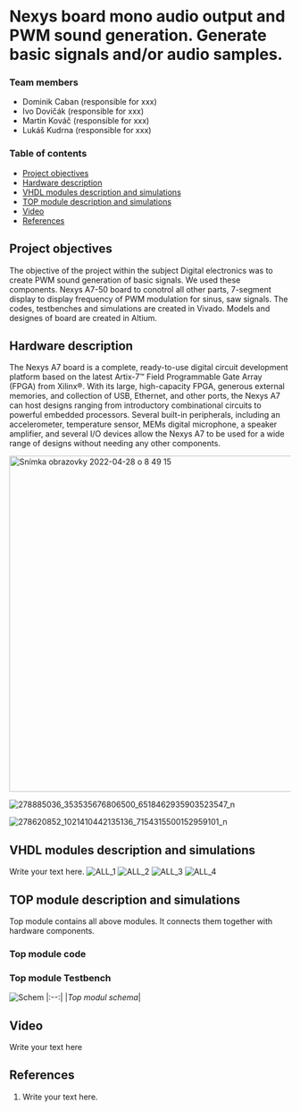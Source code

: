 # Nexys board mono audio output and PWM sound generation. Generate basic signals and/or audio samples.

### Team members

* Dominik Caban (responsible for xxx)
* Ivo Dovičák (responsible for xxx)
* Martin Kováč (responsible for xxx)
* Lukáš Kudrna (responsible for xxx)

### Table of contents

* [Project objectives](#objectives)
* [Hardware description](#hardware)
* [VHDL modules description and simulations](#modules)
* [TOP module description and simulations](#top)
* [Video](#video)
* [References](#references)

<a name="objectives"></a>

## Project objectives

The objective of the project within the subject Digital electronics was to create PWM sound generation of basic signals. We used these components. Nexys A7-50 board to conotrol all other parts, 7-segment display to display frequency of PWM modulation for sinus, saw signals. The codes, testbenches and simulations are created in Vivado. Models and designes of board are created in Altium.

<a name="hardware"></a>

## Hardware description

The Nexys A7 board is a complete, ready-to-use digital circuit development platform based on the latest Artix-7™ Field Programmable Gate Array (FPGA) from Xilinx®. With its large, high-capacity FPGA, generous external memories, and collection of USB, Ethernet, and other ports, the Nexys A7 can host designs ranging from introductory combinational circuits to powerful embedded processors. Several built-in peripherals, including an accelerometer, temperature sensor, MEMs digital microphone, a speaker amplifier, and several I/O devices allow the Nexys A7 to be used for a wide range of designs without needing any other components.

<img width="601" alt="Snímka obrazovky 2022-04-28 o 8 49 15" src="https://user-images.githubusercontent.com/99388246/165693772-4841876e-1e3c-4a3b-822e-2737d9c66fec.png">


![278885036_353535676806500_6518462935903523547_n](https://user-images.githubusercontent.com/99388246/165693208-ae4fd1d9-7659-4385-9e47-1a015b2743d0.png)

![278620852_1021410442135136_7154315500152959101_n](https://user-images.githubusercontent.com/99388246/165693223-0a94e4e5-78b2-440c-bc23-228c8eb99cf3.png)

<a name="modules"></a>

## VHDL modules description and simulations

Write your text here.
![ALL_1](https://user-images.githubusercontent.com/99388246/165690482-fb4a7660-ae4b-4873-b1ea-3788d28b862e.JPG)
![ALL_2](https://user-images.githubusercontent.com/99388246/165690508-4f58b8ce-2970-40b8-ac10-aff1f8a2605a.JPG)
![ALL_3](https://user-images.githubusercontent.com/99388246/165690524-8c277d65-4948-4dea-9443-afff70e9b6df.JPG)
![ALL_4](https://user-images.githubusercontent.com/99388246/165690564-5b40531b-76fd-4ddd-b681-e5fec9a3feef.JPG)


<a name="top"></a>

## TOP module description and simulations

Top module contains all above modules. It connects them together with hardware components.

### Top module code 

### Top module Testbench



![Schem](https://user-images.githubusercontent.com/99388246/165649863-4699d57b-5b60-4eeb-8aff-df5456ab7aca.JPG)
|:--:| 
|*Top modul schema*|

<a name="video"></a>

## Video

Write your text here

<a name="references"></a>

## References

1. Write your text here.
